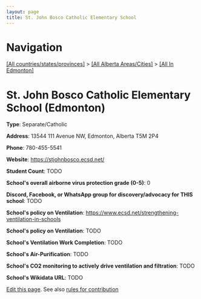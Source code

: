 ```yaml
---
layout: page
title: St. John Bosco Catholic Elementary School
---
```

# Navigation

[[All countries/states/provinces]](../../..) > [[All Alberta Areas/Cities]](../..) > [[All In Edmonton]](..)

# St. John Bosco Catholic Elementary School (Edmonton)

**Type**: Separate/Catholic

**Address**: 13544 111 Avenue NW, Edmonton, Alberta T5M 2P4

**Phone**: 780-455-5541

**Website**: <https://stjohnbosco.ecsd.net/>

**Student Count**: TODO

**School's overall airborne virus protection grade (0-5)**: 0

**Discord, Facebook, or WhatsApp group for discovery/advocacy for THIS school**: TODO

**School's policy on Ventilation**: <https://www.ecsd.net/strengthening-ventilation-in-schools>

**School's policy on Ventilation**: TODO

**School's Ventilation Work Completion**: TODO

**School's Air-Purification**: TODO

**School's CO2 monitoring to actively drive ventilation and filtration**: TODO

**School's Wikidata URL**: TODO


[Edit this page](https://github.com/ventilate-schools/AB/edit/main/./Edmonton/St._John_Bosco_Catholic_Elementary_School.md). See also [rules for contribution](../../../contribution-rules/)